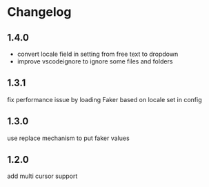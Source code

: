 # Changelog

## 1.4.0

- convert locale field in setting from free text to dropdown
- improve vscodeignore to ignore some files and folders

## 1.3.1

fix performance issue by loading Faker based on locale set in config

## 1.3.0

use replace mechanism to put faker values

## 1.2.0

add multi cursor support

